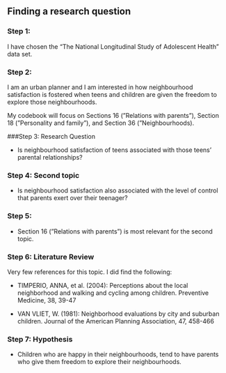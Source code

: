 ## Finding a research question

### Step 1: 
I have chosen the “The National Longitudinal Study of Adolescent Health” data set. 

### Step 2: 
I am an urban planner and I am interested in how neighbourhood satisfaction is fostered when teens and children are given the freedom to explore those neighbourhoods.  

My codebook will focus on Sections 16 (”Relations with parents”), Section 18 (”Personality and family”),  and Section 36 (”Neighbourhoods). 

###Step 3: Research Question

* Is neighbourhood satisfaction of teens associated with those teens’ parental relationships? 

### Step 4: Second topic

* Is neighbourhood satisfaction also associated with the level of control that parents exert over their teenager? 

### Step 5: 

* Section 16 (”Relations with parents”) is most relevant for the second topic. 

### Step 6: Literature Review

Very few references for this topic. I did find the following: 

* TIMPERIO, ANNA, et al. (2004): Perceptions about the local neighborhood and walking and cycling among children. Preventive Medicine, 38, 39-47

* VAN VLIET, W. (1981): Neighborhood evaluations by city and suburban children. Journal of the American Planning Association, 47, 458-466

### Step 7: Hypothesis 

- Children who are happy in their neighbourhoods, tend to have parents who give them freedom to explore their neighbourhoods. 

